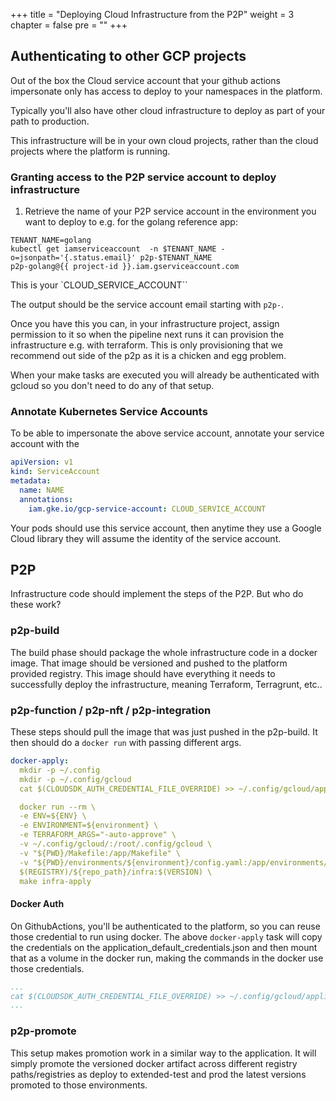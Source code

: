 +++
title = "Deploying Cloud Infrastructure from the P2P"
weight = 3
chapter = false
pre = ""
+++

## Authenticating to other GCP projects

Out of the box the Cloud service account that your github actions impersonate
only has access to deploy to your namespaces in the platform.

Typically you'll also have other cloud infrastructure to deploy as part of your path
to production.

This infrastructure will be in your own cloud projects, rather than the cloud projects
where the platform is running.

### Granting access to the P2P service account to deploy infrastructure

1. Retrieve the name of your P2P service account in the environment you want to deploy to e.g. for the golang reference app:

```shell
TENANT_NAME=golang
kubectl get iamserviceaccount  -n $TENANT_NAME -o=jsonpath='{.status.email}' p2p-$TENANT_NAME
p2p-golang@{{ project-id }}.iam.gserviceaccount.com
```

This is your `CLOUD_SERVICE_ACCOUNT``

The output should be the service account email starting with `p2p-`.

Once you have this you can, in your infrastructure project, assign permission to it so when
the pipeline next runs it can provision the infrastructure e.g. with terraform. This is only provisioning
that we recommend out side of the p2p as it is a chicken and egg problem.

When your make tasks are executed you will already be authenticated with gcloud so you don't need to do any of that setup.

### Annotate Kubernetes Service Accounts

To be able to impersonate the above service account, annotate your service account with the

```yaml
apiVersion: v1
kind: ServiceAccount
metadata:
  name: NAME
  annotations:
    iam.gke.io/gcp-service-account: CLOUD_SERVICE_ACCOUNT
```

Your pods should use this service account, then anytime they use a Google Cloud library they will assume the identity of the service account.

## P2P

Infrastructure code should implement the steps of the P2P. But who do these work?

### p2p-build

The build phase should package the whole infrastructure code in a docker image. That image should be versioned and pushed to the platform provided registry.
This image should have everything it needs to successfully deploy the infrastructure, meaning Terraform, Terragrunt, etc..

### p2p-function / p2p-nft / p2p-integration

These steps should pull the image that was just pushed in the p2p-build. It then should do a `docker run` with passing different args.

```yaml
docker-apply:
  mkdir -p ~/.config
  mkdir -p ~/.config/gcloud
  cat $(CLOUDSDK_AUTH_CREDENTIAL_FILE_OVERRIDE) >> ~/.config/gcloud/application_default_credentials.json

  docker run --rm \
  -e ENV=${ENV} \
  -e ENVIRONMENT=${environment} \
  -e TERRAFORM_ARGS="-auto-approve" \
  -v ~/.config/gcloud/:/root/.config/gcloud \
  -v "${PWD}/Makefile:/app/Makefile" \
  -v "${PWD}/environments/${environment}/config.yaml:/app/environments/${environment}/config.yaml" \
  $(REGISTRY)/${repo_path}/infra:$(VERSION) \
  make infra-apply
```

#### Docker Auth

On GithubActions, you'll be authenticated to the platform, so you can reuse those credential to run using docker.
The above `docker-apply` task will copy the credentials on the application_default_credentials.json and then mount that as a volume in the docker run, making the commands in the docker use those credentials.

```yaml
...
cat $(CLOUDSDK_AUTH_CREDENTIAL_FILE_OVERRIDE) >> ~/.config/gcloud/application_default_credentials.json
...
```

### p2p-promote

This setup makes promotion work in a similar way to the application. It will simply promote the versioned docker artifact across different registry paths/registries as deploy to extended-test and prod the latest versions promoted to those environments.
